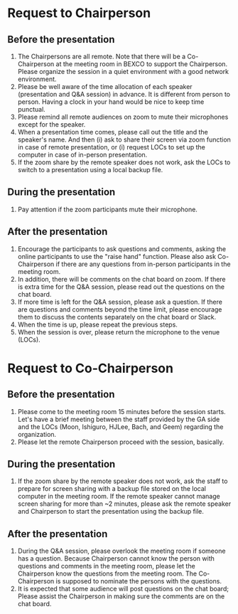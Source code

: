 # Request to Chairperson

## Before the presentation
1. The Chairpersons are all remote. Note that there will be a Co-Chairperson at the meeting room in BEXCO to support the Chairperson. Please organize the session in a quiet environment with a good network environment.
2. Please be well aware of the time allocation of each speaker (presentation and Q&A session) in advance. It is different from person to person. Having a clock in your hand would be nice to keep time punctual.
3. Please remind all remote audiences on zoom to mute their microphones except for the speaker.
4. When a presentation time comes, please call out the title and the speaker's name. And then (i) ask to share their screen via zoom function in case of remote presentation, or (i) request LOCs to set up the computer in case of in-person presentation.
5. If the zoom share by the remote speaker does not work, ask the LOCs to switch to a presentation using a local backup file.

## During the presentation
1. Pay attention if the zoom participants mute their microphone.

## After the presentation
1. Encourage the participants to ask questions and comments, asking the online participants to use the "raise hand" function. Please also ask Co-Chairperson if there are any questions from in-person participants in the meeting room.
2. In addition, there will be comments on the chat board on zoom. If there is extra time for the Q&A session, please read out the questions on the chat board.
3. If more time is left for the Q&A session, please ask a question. If there are questions and comments beyond the time limit, please encourage them to discuss the contents separately on the chat board or Slack.
4. When the time is up, please repeat the previous steps.
5. When the session is over, please return the microphone to the venue (LOCs).


# Request to Co-Chairperson

## Before the presentation
1. Please come to the meeting room 15 minutes before the session starts. Let's have a brief meeting between the staff provided by the GA side and the LOCs (Moon, Ishiguro, HJLee, Bach, and Geem) regarding the organization.
2. Please let the remote Chairperson proceed with the session, basically.

## During the presentation
1. If the zoom share by the remote speaker does not work, ask the staff to prepare for screen sharing with a backup file stored on the local computer in the meeting room. If the remote speaker cannot manage screen sharing for more than ~2 minutes, please ask the remote speaker and Chairperson to start the presentation using the backup file.

## After the presentation
1. During the Q&A session, please overlook the meeting room if someone has a question. Because Chairperson cannot know the person with questions and comments in the meeting room, please let the Chairperson know the questions from the meeting room. The Co-Chairperson is supposed to nominate the persons with the questions.
2. It is expected that some audience will post questions on the chat board; Please assist the Chairperson in making sure the comments are on the chat board.
